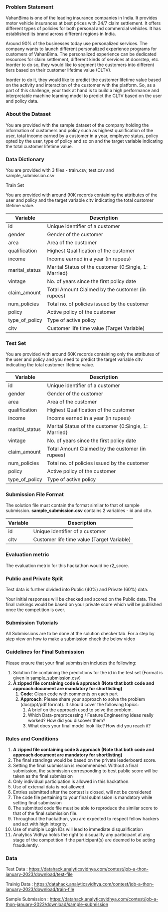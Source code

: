 ### Problem Statement


VahanBima is one of the leading insurance companies in India. It provides motor vehicle insurances at best prices with 24/7 claim settlement.  It offers different types of policies for  both personal and commercial vehicles. It has established its brand across different regions in India. 

Around 90% of the businesses today use personalized services. The company wants to launch different personalized experience programs for customers of VahanBima. The personalized experience can be dedicated resources for claim settlement, different kinds of services at doorstep, etc. Inorder to do so, they would like to segment the customers into different tiers based on their customer lifetime value (CLTV).

Inorder to do it, they would like to predict the customer lifetime value based on the activity and interaction of the customer with the platform. So, as a part of this challenge, your task at hand is to build a high performance and interpretable machine learning model to predict the CLTV based on the user and policy data.


### About the Dataset

You are provided with the sample dataset of the company holding the information of customers and policy such as highest qualification of the user, total income earned by a customer in a year, employee status,  policy opted by the user, type of policy and so on and the target variable indicating the total customer lifetime value.


### Data Dictionary

You are provided with 3 files - train.csv, test.csv and sample_submission.csv

Train Set

You are provided with around 90K records containing the attributes of the user and policy and the target variable cltv indicating the total customer lifetime value.

|Variable       | Description                                          |
|---------------|------------------------------------------------------|
|id             | Unique identifier of a customer                      |
|gender         | Gender of the customer                               |
|area           | Area of the customer                                 |
|qualification  | Highest Qualification of the customer                |
|income         | Income earned in a year (in rupees)                  |
|marital_status | Marital Status of the customer {0:Single, 1: Married}|
|vintage        | No. of years since the first policy date             |
|claim_amount   | Total Amount Claimed by the customer (in rupees)     |
|num_policies   | Total no. of policies issued by the customer         |
|policy         | Active policy of the customer                        |
|type_of_policy | Type of active policy                                |
|cltv           | Customer life time value (Target Variable)           |



### Test Set

You are provided with around 60K records containing only the attributes of the user and policy and you need to predict the target variable cltv indicating the total customer lifetime value.

|Variable       | Description                                          |
|---------------|------------------------------------------------------|
|id             | Unique identifier of a customer                      |
|gender         | Gender of the customer                               |
|area           | Area of the customer                                 |
|qualification  | Highest Qualification of the customer                |
|income         | Income earned in a year (in rupees)                  |
|marital_status | Marital Status of the customer {0:Single, 1: Married}|
|vintage        | No. of years since the first policy date             |
|claim_amount   | Total Amount Claimed by the customer (in rupees)     |
|num_policies   | Total no. of policies issued by the customer         |
|policy         | Active policy of the customer                        |
|type_of_policy | Type of active policy                                |

### Submission File Format

The solution file must contain the format similar to that of sample submission. **sample_submission.csv** contains 2 variables - id and cltv. 


|Variable       | Description                                          |
|---------------|------------------------------------------------------|
|id             | Unique identifier of a customer                      |
|cltv           | Customer life time value (Target Variable)           |



### Evaluation metric

The evaluation metric for this hackathon would be r2_score.


### Public and Private Split

Test data is further divided into Public (40%) and Private (60%) data. 

Your initial responses will be checked and scored on the Public data. The final rankings would be based on your private score which will be published once the competition is over.


### Submission Tutorials

All Submissions are to be done at the solution checker tab.
For a step by step view on how to make a submission check the below video

### Guidelines for Final Submission

Please ensure that your final submission includes the following:

1. Solution file containing the predictions for the id in the test set (Format is given in sample_submission.csv)
2. **A zipped file containing code & approach (Note that both code and approach document are mandatory for shortlisting)**
    1. **Code**: Clean code with comments on each part
    2. **Approach**: Please share your approach to solve the problem (doc/ppt/pdf format). It should cover the following topics:
        1. A brief on the approach used to solve the problem.
        2. Which Data-preprocessing / Feature Engineering ideas really worked? How did you discover them?
        3. What does your final model look like? How did you reach it?

### Rules and Conditions

1. **A zipped file containing code & approach (Note that both code and approach document are mandatory for shortlisting)**
2. The final standings would be based on the private leaderboard score.
3. Setting the final submission is recommended. Without a final submission, the submission corresponding to best public score will be taken as the final submission
4. Only individual participation is allowed in this hackathon.
5. Use of external data is not allowed.
6. Entries submitted after the contest is closed, will not be considered
7. The code file pertaining to your final submission is mandatory while setting final submission
8. The submitted code file must be able to reproduce the similar score to that of the final submission file.
9. Throughout the hackathon, you are expected to respect fellow hackers and act with high integrity.
10. Use of multiple Login IDs will lead to immediate disqualification
11. Analytics Vidhya holds the right to disqualify any participant at any stage of the competition if the participant(s) are deemed to be acting fraudulently.
 

### Data

Test Data : https://datahack.analyticsvidhya.com/contest/job-a-thon-january-2023/download/test-file

Trainig Data : https://datahack.analyticsvidhya.com/contest/job-a-thon-january-2023/download/train-file

Sample Submission : https://datahack.analyticsvidhya.com/contest/job-a-thon-january-2023/download/sample-submission
